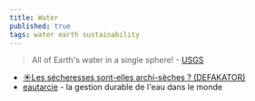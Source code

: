 ```yaml
---
title: Water
published: true
tags: water earth sustainability
---
```

> All of Earth's water in a single sphere! - [USGS](https://www.usgs.gov/media/images/all-earths-water-a-single-sphere)

- [☀️Les sécheresses sont-elles archi-sèches ? (DEFAKATOR)](https://www.youtube.com/watch?v=X5FPzsKCKd0)
- [eautarcie](https://www.eautarcie.org/) - la gestion durable de l'eau dans le monde



